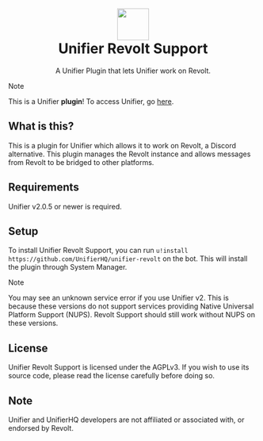 <h1 align=center>
  <img width=64 src=https://github.com/UnifierHQ/unifier/assets/41323182/3065245a-28b6-4410-9b07-8b940f4796ae><br>
Unifier Revolt Support</h1>
<p align=center>A Unifier Plugin that lets Unifier work on Revolt.</p>

> [!NOTE]
> This is a Unifier **plugin**! To access Unifier, go [here](https://github.com/UnifierHQ/unifier).

## What is this?
This is a plugin for Unifier which allows it to work on Revolt, a Discord alternative. This plugin manages the Revolt 
instance and allows messages from Revolt to be bridged to other platforms.

## Requirements
Unifier v2.0.5 or newer is required.

## Setup
To install Unifier Revolt Support, you can run `u!install https://github.com/UnifierHQ/unifier-revolt` on the bot.
This will install the plugin through System Manager.

> [!NOTE]
> You may see an unknown service error if you use Unifier v2. This is because these versions do not support services
> providing Native Universal Platform Support (NUPS). Revolt Support should still work without NUPS on these versions. 

## License
Unifier Revolt Support is licensed under the AGPLv3. If you wish to use its source code, please read the license 
carefully before doing so.

## Note
Unifier and UnifierHQ developers are not affiliated or associated with, or endorsed by Revolt.
